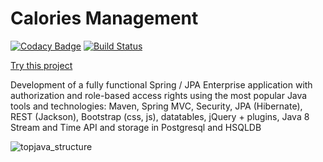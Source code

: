 Calories Management
===============================
[![Codacy Badge](https://app.codacy.com/project/badge/Grade/2915abd83ba74e26aa8fe4825eee1ea9)](https://www.codacy.com/gh/whiskels/topjava/dashboard?utm_source=github.com&amp;utm_medium=referral&amp;utm_content=whiskels/topjava&amp;utm_campaign=Badge_Grade)
[![Build Status](https://travis-ci.org/whiskels/topjava.svg?branch=master)](https://travis-ci.org/whiskels/topjava)


[Try this project](http://whiskels-calories-management.herokuapp.com)

Development of a fully functional Spring / JPA Enterprise application with authorization and role-based access rights using the most popular Java tools and technologies: Maven, Spring MVC, Security, JPA (Hibernate), REST (Jackson), Bootstrap (css, js), datatables, jQuery + plugins, Java 8 Stream and Time API and storage in Postgresql and HSQLDB

![topjava_structure](https://user-images.githubusercontent.com/13649199/27433714-8294e6fe-575e-11e7-9c41-7f6e16c5ebe5.jpg)
